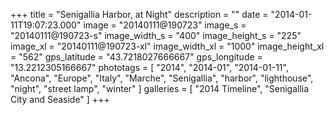 +++
title = "Senigallia Harbor, at Night"
description = ""
date = "2014-01-11T19:07:23.000"
image = "20140111@190723"
image_s = "20140111@190723-s"
image_width_s = "400"
image_height_s = "225"
image_xl = "20140111@190723-xl"
image_width_xl = "1000"
image_height_xl = "562"
gps_latitude = "43.7218027666667"
gps_longitude = "13.2212305166667"
phototags = [ "2014", "2014-01", "2014-01-11", "Ancona", "Europe", "Italy", "Marche", "Senigallia", "harbor", "lighthouse", "night", "street lamp", "winter" ]
galleries = [ "2014 Timeline", "Senigallia City and Seaside" ]
+++

